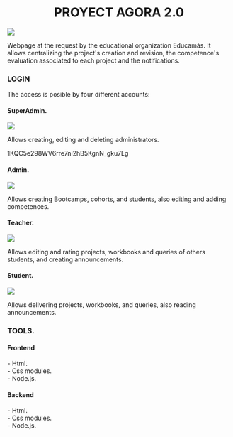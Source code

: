 

<h1 align="center">PROYECT AGORA 2.0</h1>

<img src="http://drive.google.com/uc?export=view&id=1VfOr1NTS5OZ4CkLkakPsUaK0OAAlN5Y1">

<p>Webpage at the request by the educational organization Educamás. It allows centralizing the project's creation and revision, the competence's evaluation associated to each project and the notifications.</p>

<h3>LOGIN</h3>
<p>The access is posible by four different accounts:</p>
  
<h4>SuperAdmin.</h4>
<img src="http://drive.google.com/uc?export=view&id=16sfgi5NHPjy_AeNHUKfoo8F9xE0S2cez">
<p>Allows creating, editing and deleting administrators.</p>
1KQC5e298WV6rre7nl2hB5KgnN_gku7Lg
<h4>Admin.</h4>
<img src="http://drive.google.com/uc?export=view&id=1KQC5e298WV6rre7nl2hB5KgnN_gku7Lg">
<p>Allows creating Bootcamps, cohorts, and students, also editing and adding competences.</p>

<h4>Teacher.</h4>
<img src="http://drive.google.com/uc?export=1al2LCSfTPtakYNTK7EFr9yr1HaSyDKv-">
<p>Allows editing and rating projects, workbooks and queries of others students, and creating announcements.</p>


<h4>Student.</h4>
<img src="http://drive.google.com/uc?export=view&id=1KQC5e298WV6rre7nl2hB5KgnN_gku7Lg">
<p>Allows delivering projects, workbooks, and queries, also reading announcements.</p>

<h3>TOOLS.</h3>
<h4>Frontend</h4>
<p>- Html.</br>- Css modules.</br>- Node.js.

<h4>Backend</h4>
<p>- Html.</br>- Css modules.</br>- Node.js.













